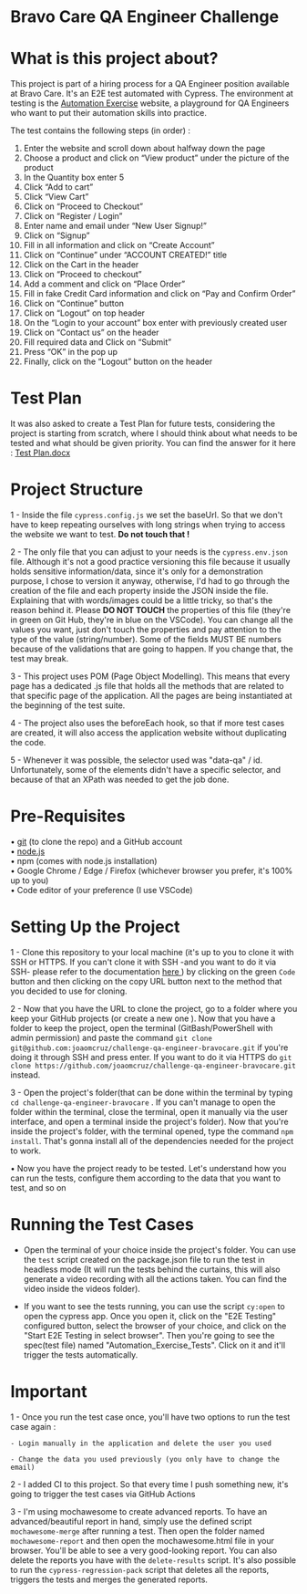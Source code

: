 # Bravo Care QA Engineer Challenge

# What is this project about?

This project is part of a hiring process for a QA Engineer position available at Bravo Care.
It's an E2E test automated with Cypress.
The environment at testing is the <a href="https://automationexercise.com/">Automation Exercise</a> website, a playground for QA Engineers who want to put their automation skills into practice.

The test contains the following steps (in order) :

1. Enter the website and scroll down about halfway down the page
2. Choose a product and click on “View product” under the picture of the product
3. In the Quantity box enter 5
4. Click “Add to cart”
5. Click “View Cart”
6. Click on “Proceed to Checkout”
7. Click on “Register / Login”
8. Enter name and email under “New User Signup!”
9. Click on “Signup”
10. Fill in all information and click on “Create Account”
11. Click on “Continue” under “ACCOUNT CREATED!” title
12. Click on the Cart in the header
13. Click on “Proceed to checkout”
14. Add a comment and click on “Place Order”
15. Fill in fake Credit Card information and click on “Pay and Confirm Order”
16. Click on “Continue” button
17. Click on “Logout” on top header
18. On the “Login to your account” box enter with previously created user
19. Click on “Contact us” on the header
20. Fill required data and Click on “Submit”
21. Press “OK” in the pop up
22. Finally, click on the “Logout” button on the header


# Test Plan

It was also asked to create a Test Plan for future tests, considering the project is starting from scratch, where I should think about what needs to be tested and what should be given priority.
You can find the answer for it here : [Test Plan.docx](https://github.com/joaomcruz/challenge-qa-engineer-bravocare/files/14408685/Test.Plan.docx)



# Project Structure

1 - Inside the file `cypress.config.js` we set the baseUrl. So that we don't have to keep repeating ourselves with long strings when trying to access the website we want to test. <strong>Do not touch that !</strong>

2 - The only file that you can adjust to your needs is the `cypress.env.json` file. Although it's not a good practice versioning this file because it usually holds sensitive information/data, since it's only for a demonstration purpose, I chose to version it anyway, otherwise, I'd had to go through the creation of the file and each property inside the JSON inside the file. Explaining that with words/images could be a little tricky, so that's the reason behind it.
Please <strong>DO NOT TOUCH</strong> the properties of this file (they're in green on Git Hub, they're in blue on the VSCode). You can change all the values you want, just don't touch the properties and pay attention to the type of the value (string/number). Some of the fields MUST BE numbers because of the validations that are going to happen.
If you change that, the test may break.

3 - This project uses POM (Page Object Modelling). This means that every page has a dedicated .js file that holds all the methods that are related to that specific
page of the application. All the pages are being instantiated at the beginning of the test suite.

4 - The project also uses the beforeEach hook, so that if more test cases are created, it will also access the application website without duplicating the code.

5 - Whenever it was possible, the selector used was "data-qa" / id. Unfortunately, some of the elements didn't have a specific selector, and because of that an XPath was needed to get the job done.

# Pre-Requisites

• <a href="https://git-scm.com/downloads">git</a> (to clone the repo) and a GitHub account<br>
• <a href="https://nodejs.org/en">node.js</a> <br>
• npm (comes with node.js installation) <br>
• Google Chrome / Edge / Firefox (whichever browser you prefer, it's 100% up to you) <br>
• Code editor of your preference (I use VSCode)<br>

# Setting Up the Project

1 - Clone this repository to your local machine (it's up to you to clone it with SSH or HTTPS. If you can't clone it with SSH
-and you want to do it via SSH- please refer to the documentation <a href="https://docs.github.com/en/authentication/connecting-to-github-with-ssh/adding-a-new-ssh-key-to-your-github-account"> here </a >) by clicking on the green `Code` button and then clicking on the copy URL button next to the method that you decided to use for cloning.

2 - Now that you have the URL to clone the project, go to a folder where you keep your GitHub projects (or create a new one ). Now that you have a folder to keep the project, open the terminal (GitBash/PowerShell with admin permission) and paste the command `git clone git@github.com:joaomcruz/challenge-qa-engineer-bravocare.git` if you're doing it through SSH and press enter. If you want to do it via HTTPS do `git clone https://github.com/joaomcruz/challenge-qa-engineer-bravocare.git` instead.

3 - Open the project's folder(that can be done within the terminal by typing `cd challenge-qa-engineer-bravocare` . If you can't manage to open the folder within the terminal, close the terminal, open it manually via the user interface, and open a terminal inside the project's folder). Now that you're inside the project's folder, with the terminal opened, type the command `npm install`. That's gonna install all of the dependencies needed for the project to work.

• Now you have the project ready to be tested. Let's understand how you can run the tests, configure them according to the data that you want to test, and so on

# Running the Test Cases

- Open the terminal of your choice inside the project's folder. You can use the `test` script created on the package.json file to run the test in headless mode (It will run the tests behind the curtains, this will also generate a video recording with all the actions taken. You can find the video inside the videos folder).

- If you want to see the tests running, you can use the script `cy:open` to open the cypress app. Once you open it, click on the "E2E Testing" configured button,
  select the browser of your choice, and click on the "Start E2E Testing in select browser". Then you're going to see the spec(test file) named "Automation_Exercise_Tests".
  Click on it and it'll trigger the tests automatically.

# Important

1 - Once you run the test case once, you'll have two options to run the test case again :

    - Login manually in the application and delete the user you used

    - Change the data you used previously (you only have to change the email)

2 - I added CI to this project. So that every time I push something new, it's going to trigger the test cases via GitHub Actions

3 - I'm using mochawesome to create advanced reports. To have an advanced/beautiful report in hand, simply use the defined script `mochawesome-merge` after
running a test. Then open the folder named `mochawesome-report` and then open the mochawesome.html file in your browser. You'll be able to see a very good-looking report.
You can also delete the reports you have with the `delete-results` script. It's also possible to run the `cypress-regression-pack` script that deletes all the reports,
triggers the tests and merges the generated reports.
